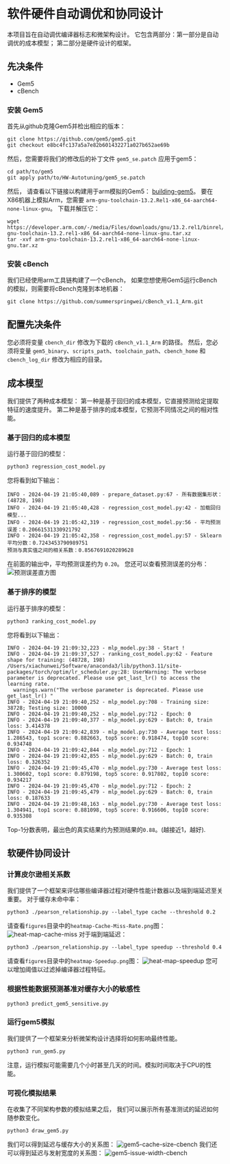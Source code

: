 # 软件硬件自动调优和协同设计
本项目旨在自动调优编译器标志和微架构设计。
它包含两部分：第一部分是自动调优的成本模型；
第二部分是硬件设计的框架。
## 先决条件
* Gem5
* cBench
### 安装 Gem5
首先从github克隆Gem5并检出相应的版本：
```shell
git clone https://github.com/gem5/gem5.git
git checkout e8bc4fc137a5a7e82b601432271a027b652ae69b
```
然后，您需要将我们的修改后的补丁文件 `gem5_se.patch` 应用于gem5：
```shell
cd path/to/gem5
git apply path/to/HW-Autotuning/gem5_se.patch
```
然后，
请查看以下链接以构建用于arm模拟的Gem5：
[building-gem5](https://www.gem5.org/documentation/general_docs/building)。
要在X86机器上模拟Arm，您需要 `arm-gnu-toolchain-13.2.Rel1-x86_64-aarch64-none-linux-gnu`。
下载并解压它：
```shell
wget https://developer.arm.com/-/media/Files/downloads/gnu/13.2.rel1/binrel/arm-gnu-toolchain-13.2.rel1-x86_64-aarch64-none-linux-gnu.tar.xz
tar -xvf arm-gnu-toolchain-13.2.rel1-x86_64-aarch64-none-linux-gnu.tar.xz
```
### 安装 cBench
我们已经使用arm工具链构建了一个cBench，
如果您想使用Gem5运行cBench的模拟，则需要将cBench克隆到本地机器：
```shell
git clone https://github.com/summerspringwei/cBench_v1.1_Arm.git
```
<!-- ## 如何安装 -->
## 配置先决条件
您必须将变量 `cbench_dir` 修改为下载的 `cBench_v1.1_Arm` 的路径。
然后，您必须将变量 `gem5_binary`、`scripts_path`、`toolchain_path`、`cbench_home` 和 `cbench_log_dir` 修改为相应的目录。
## 成本模型
我们提供了两种成本模型：
第一种是基于回归的成本模型，它直接预测给定提取特征的速度提升。
第二种是基于排序的成本模型，它预测不同情况之间的相对性能。
### 基于回归的成本模型
运行基于回归的模型：
```shell
python3 regression_cost_model.py
```
您将看到如下输出：
```
INFO - 2024-04-19 21:05:40,089 - prepare_dataset.py:67 - 所有数据集形状：(48728, 198)
INFO - 2024-04-19 21:05:40,428 - regression_cost_model.py:42 - 加载回归模型...
INFO - 2024-04-19 21:05:42,319 - regression_cost_model.py:56 - 平均预测误差：0.20661531330921792
INFO - 2024-04-19 21:05:42,358 - regression_cost_model.py:57 - Sklearn平均分数：0.7243453790989751
预测与真实值之间的相关系数：0.8567691020289628
```
在前面的输出中，平均预测误差约为 `0.20`。
您还可以查看预测误差的分布：
![预测误差直方图](figures/regression-cost-model-validation.png)
### 基于排序的模型
运行基于排序的模型：
```shell
python3 ranking_cost_model.py
```
您将看到以下输出：
```
INFO - 2024-04-19 21:09:32,223 - mlp_model.py:38 - Start !
INFO - 2024-04-19 21:09:37,527 - ranking_cost_model.py:62 - Feature shape for training: (48728, 198)
/Users/xiachunwei/Software/anaconda3/lib/python3.11/site-packages/torch/optim/lr_scheduler.py:28: UserWarning: The verbose parameter is deprecated. Please use get_last_lr() to access the learning rate.
  warnings.warn("The verbose parameter is deprecated. Please use get_last_lr() "
INFO - 2024-04-19 21:09:40,252 - mlp_model.py:708 - Training size: 38728; Testing size: 10000
INFO - 2024-04-19 21:09:40,252 - mlp_model.py:712 - Epoch: 0
INFO - 2024-04-19 21:09:40,377 - mlp_model.py:629 - Batch: 0, train loss: 3.414378
INFO - 2024-04-19 21:09:42,839 - mlp_model.py:730 - Average test loss: 1.286543, top1 score: 0.882663, top5 score: 0.918474, top10 score: 0.934748
INFO - 2024-04-19 21:09:42,844 - mlp_model.py:712 - Epoch: 1
INFO - 2024-04-19 21:09:42,855 - mlp_model.py:629 - Batch: 0, train loss: 0.326352
INFO - 2024-04-19 21:09:45,470 - mlp_model.py:730 - Average test loss: 1.300602, top1 score: 0.879198, top5 score: 0.917802, top10 score: 0.934217
INFO - 2024-04-19 21:09:45,470 - mlp_model.py:712 - Epoch: 2
INFO - 2024-04-19 21:09:45,479 - mlp_model.py:629 - Batch: 0, train loss: 0.187633
INFO - 2024-04-19 21:09:48,163 - mlp_model.py:730 - Average test loss: 1.304941, top1 score: 0.881098, top5 score: 0.916606, top10 score: 0.935308
```

Top-1分数表明，最出色的真实结果约为预测结果的`0.88`。(越接近1，越好).


## 软硬件协同设计
### 计算皮尔逊相关系数
我们提供了一个框架来评估哪些编译器过程对硬件性能计数器以及端到端延迟至关重要。
对于缓存未命中率：
```shell
python3 ./pearson_relationship.py --label_type cache --threshold 0.2
```
请查看`figures`目录中的`heatmap-Cache-Miss-Rate.png`图：
![heat-map-cache-miss](figures/heatmap-Cache-Miss-Rate.png)
对于端到端延迟：
```shell
python3 ./pearson_relationship.py --label_type speedup --threshold 0.4
```
请查看`figures`目录中的`heatmap-Speedup.png`图：
![heat-map-speedup](figures/gem5-cache-size.png)
您可以增加阈值以过滤掉编译器过程特征。
### 根据性能数据预测基准对缓存大小的敏感性
```shell
python3 predict_gem5_sensitive.py
```
### 运行gem5模拟
我们提供了一个框架来分析微架构设计选择将如何影响最终性能。
```shell
python3 run_gem5.py
```
注意，运行模拟可能需要几个小时甚至几天的时间。模拟时间取决于CPU的性能。
### 可视化模拟结果
在收集了不同架构参数的模拟结果之后，
我们可以展示所有基准测试的延迟如何随参数变化。
```shell
python3 draw_gem5.py
```
我们可以得到延迟与缓存大小的关系图：
![gem5-cache-size-cbench](figures/gem5-cache-size.png)
我们还可以得到延迟与发射宽度的关系图：
![gem5-issue-width-cbench](figures/gem5-issue-width.png)
